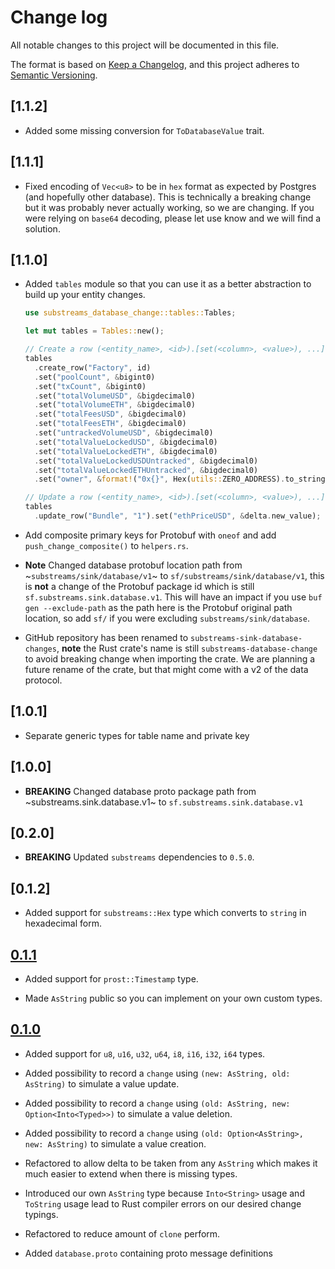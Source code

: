 # Change log

All notable changes to this project will be documented in this file.

The format is based on [Keep a Changelog](https://keepachangelog.com/en/1.0.0/), and this project adheres to [Semantic Versioning](https://semver.org/spec/v2.0.0.html).

## [1.1.2]

* Added some missing conversion for `ToDatabaseValue` trait.

## [1.1.1]

* Fixed encoding of `Vec<u8>` to be in `hex` format as expected by Postgres (and hopefully other database). This is technically a breaking change but it was probably never actually working, so we are changing. If you were relying on `base64` decoding, please let use know and we will find a solution.

## [1.1.0]

* Added `tables` module so that you can use it as a better abstraction to build up your entity changes.

  ```rust
  use substreams_database_change::tables::Tables;

  let mut tables = Tables::new();

  // Create a row (<entity_name>, <id>).[set(<column>, <value>), ...]
  tables
    .create_row("Factory", id)
    .set("poolCount", &bigint0)
    .set("txCount", &bigint0)
    .set("totalVolumeUSD", &bigdecimal0)
    .set("totalVolumeETH", &bigdecimal0)
    .set("totalFeesUSD", &bigdecimal0)
    .set("totalFeesETH", &bigdecimal0)
    .set("untrackedVolumeUSD", &bigdecimal0)
    .set("totalValueLockedUSD", &bigdecimal0)
    .set("totalValueLockedETH", &bigdecimal0)
    .set("totalValueLockedUSDUntracked", &bigdecimal0)
    .set("totalValueLockedETHUntracked", &bigdecimal0)
    .set("owner", &format!("0x{}", Hex(utils::ZERO_ADDRESS).to_string()));

  // Update a row (<entity_name>, <id>).[set(<column>, <value>), ...]
  tables
    .update_row("Bundle", "1").set("ethPriceUSD", &delta.new_value);
  ```

* Add composite primary keys for Protobuf with `oneof` and add `push_change_composite()` to `helpers.rs`.

* **Note** Changed database protobuf location path from ~`substreams/sink/database/v1`~ to `sf/substreams/sink/database/v1`, this is **not** a change of the Protobuf package id which is still `sf.substreams.sink.database.v1`. This will have an impact if you use `buf gen --exclude-path` as the path here is the Protobuf original path location, so add `sf/` if you were excluding `substreams/sink/database`.

* GitHub repository has been renamed to `substreams-sink-database-changes`, **note** the Rust crate's name is still `substreams-database-change` to avoid breaking change when importing the crate. We are planning a future rename of the crate, but that might come with a v2 of the data protocol.

## [1.0.1]

* Separate generic types for table name and private key

## [1.0.0]

* **BREAKING** Changed database proto package path from ~substreams.sink.database.v1~ to `sf.substreams.sink.database.v1`

## [0.2.0]

* **BREAKING** Updated `substreams` dependencies to `0.5.0`.

## [0.1.2]

* Added support for `substreams::Hex` type which converts to `string` in hexadecimal form.

## [0.1.1](https://github.com/streamingfast/substreams-sink-database-changes/releases/tag/v0.1.1)

* Added support for `prost::Timestamp` type.

* Made `AsString` public so you can implement on your own custom types.

## [0.1.0](https://github.com/streamingfast/substreams-sink-database-changes/releases/tag/v0.1.0)

* Added support for `u8`, `u16`, `u32`, `u64`, `i8`, `i16`, `i32`, `i64` types.

* Added possibility to record a `change` using `(new: AsString, old: AsString)` to simulate a value update.

* Added possibility to record a `change` using `(old: AsString, new: Option<Into<Typed>>)` to simulate a value deletion.

* Added possibility to record a `change` using `(old: Option<AsString>, new: AsString)` to simulate a value creation.

* Refactored to allow delta to be taken from any `AsString` which makes it much easier to extend when there is missing types.

* Introduced our own `AsString` type because `Into<String>` usage and `ToString` usage lead to Rust compiler errors on our desired change typings.

* Refactored to reduce amount of `clone` perform.

* Added `database.proto` containing proto message definitions
